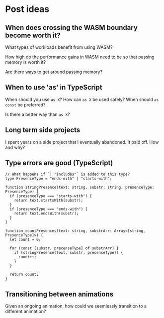 # Post ideas

## When does crossing the WASM boundary become worth it?

What types of workloads benefit from using WASM?

How high do the performance gains in WASM need to be so that passing memory is worth it?

Are there ways to get around passing memory?


## When to use 'as' in TypeScript

When should you use `as X`? How can `as X` be used safely? When should `as const` be preferred?

Is there a better way than `as X`?


## Long term side projects

I spent years on a side project that I eventually abandoned. It paid off. How and why?


## Type errors are good (TypeScript)

```tsx
// What happens if `| "includes"` is added to this type?
type PresenceType = "ends-with" | "starts-with";

function stringPresence(text: string, substr: string, presenceType: PresenceType) {
  if (presenceType === "starts-with") {
    return text.startsWith(substr);
  }
  if (presenceType === "ends-with") {
    return text.endsWith(substr);
  }
}

function countPresences(text: string, substrArr: Array<[string, PresenceType]>) {
  let count = 0;
  
  for (const [substr, precenseType] of substrArr) {
    if (stringPresence(text, substr, precenseType)) {
      count++;
    }
  }

  return count;
}
```

## Transitioning between animations

Given an ongoing animation, how could we seemlessly transition to a different animation?